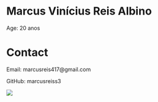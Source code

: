 <!DOCTYPE html>
<html lang="en">
<head>
    <meta charset="UTF-8">
    <meta name="viewport" content="width=device-width, initial-scale=1.0">
</head>
<body>
    <h1>Marcus Vinícius Reis Albino</h1>
    <p>Age: 20 anos</p>    
    <h1>Contact</h1>
    <p>Email: marcusreis417@gmail.com</p>
    <p>GitHub: marcusreiss3</p>
</body>
</html>


<img src="https://github-readme-stats.vercel.app/api/top-langs/?username=marcusreiss3&theme=dark&langs_count=20"/>
